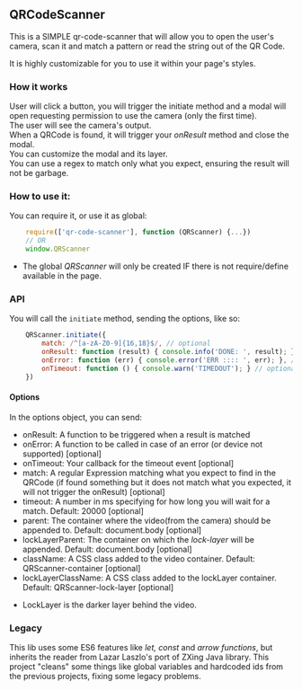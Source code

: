 ## QRCodeScanner

This is a SIMPLE qr-code-scanner that will allow you to open the user's camera, scan it and match a pattern or read the string out of the QR Code.

It is highly customizable for you to use it within your page's styles.

### How it works

User will click a button, you will trigger the initiate method and a modal will open requesting permission to use the camera (only the first time).  
The user will see the camera's output.  
When a QRCode is found, it will trigger your _onResult_ method and close the modal.  
You can customize the modal and its layer.  
You can use a regex to match only what you expect, ensuring the result will not be garbage.

### How to use it:

You can require it, or use it as global:

```js
    require(['qr-code-scanner'], function (QRScanner) {...})
    // OR
    window.QRScanner
```

* The global _QRScanner_ will only be created IF there is not require/define available in the page.

### API

You will call the `initiate` method, sending the options, like so:

```js
    QRScanner.initiate({
        match: /^[a-zA-Z0-9]{16,18}$/, // optional
        onResult: function (result) { console.info('DONE: ', result); },
        onError: function (err) { console.error('ERR :::: ', err); }, // optional
        onTimeout: function () { console.warn('TIMEDOUT'); } // optional
    })
```

#### Options

In the options object, you can send:

- onResult: A function to be triggered when a result is matched
- onError: A function to be called in case of an error (or device not supported) [optional]
- onTimeout: Your callback for the timeout event [optional]
- match: A regular Expression matching what you expect to find in the QRCode (if found something but it does not match what you expected, it will not trigger the onResult) [optional]
- timeout: A number in ms specifying for how long you will wait for a match. Default: 20000 [optional]
- parent: The container where the video(from the camera) should be appended to. Default: document.body [optional]
- lockLayerParent: The container on which the _lock-layer_ will be appended. Default: document.body [optional]
- className: A CSS class added to the video container. Default: QRScanner-container [optional]
- lockLayerClassName: A CSS class added to the lockLayer container. Default: QRScanner-lock-layer [optional]

* LockLayer is the darker layer behind the video.

### Legacy

This lib uses some ES6 features like _let, const_ and _arrow functions_, but inherits the reader from Lazar Laszlo's port of ZXing Java library.
This project "cleans" some things like global variables and hardcoded ids from the previous projects, fixing some legacy problems.

